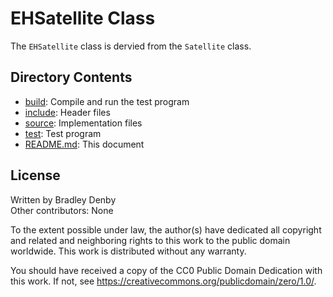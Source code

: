 # EHSatellite Class

The `EHSatellite` class is dervied from the `Satellite` class.

## Directory Contents

* [build](build/README.md): Compile and run the test program
* [include](include/EHSatellite.hpp): Header files
* [source](source/EHSatellite.cpp): Implementation files
* [test](test/test-eh-satellite.cpp): Test program
* [README.md](README.md): This document

## License

Written by Bradley Denby  
Other contributors: None

To the extent possible under law, the author(s) have dedicated all copyright and
related and neighboring rights to this work to the public domain worldwide. This
work is distributed without any warranty.

You should have received a copy of the CC0 Public Domain Dedication with this
work. If not, see <https://creativecommons.org/publicdomain/zero/1.0/>.
